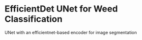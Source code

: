 # EfficientDet UNet for Weed Classification
UNet with an efficientnet-based encoder for image segmentation
